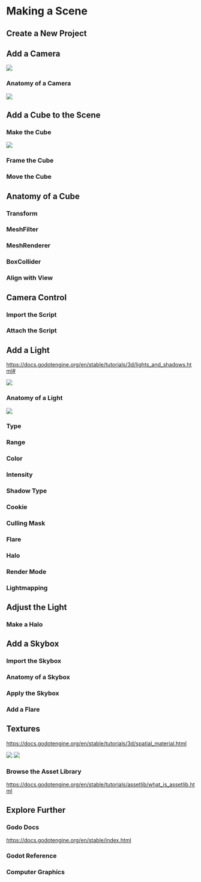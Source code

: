 # Making a Scene

## Create a New Project

## Add a Camera

<img src="images/createcamera.png">

### Anatomy of a Camera

<img src="images/camera.png">

## Add a Cube to the Scene

### Make the Cube

<img src="images/createcube.png">

### Frame the Cube

### Move the Cube

## Anatomy of a Cube

### Transform

### MeshFilter

### MeshRenderer

### BoxCollider

### Align with View

## Camera Control

### Import the Script

### Attach the Script

## Add a Light

https://docs.godotengine.org/en/stable/tutorials/3d/lights_and_shadows.html#

<img src="images/createlight.png">

### Anatomy of a Light

<img src="images/light.png">

### Type

### Range

### Color

### Intensity

### Shadow Type

### Cookie

### Culling Mask

### Flare

### Halo

### Render Mode

### Lightmapping

## Adjust the Light

### Make a Halo

## Add a Skybox

### Import the Skybox

### Anatomy of a Skybox

### Apply the Skybox

### Add a Flare

## Textures

https://docs.godotengine.org/en/stable/tutorials/3d/spatial_material.html

<img src="images/textureimport.png">

<img src="images/materialtexture.png">

### Browse the Asset Library

https://docs.godotengine.org/en/stable/tutorials/assetlib/what_is_assetlib.html

## Explore Further

### Godo Docs

https://docs.godotengine.org/en/stable/index.html

### Godot Reference

### Computer Graphics



